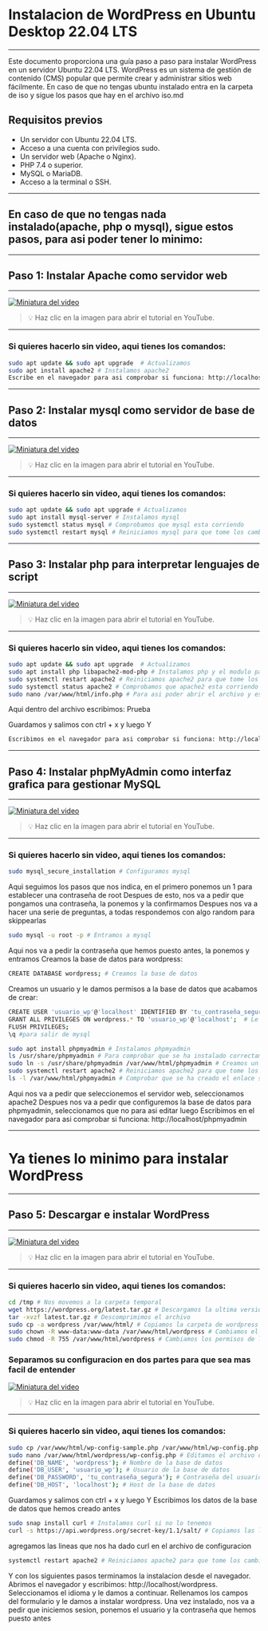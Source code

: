 
# Instalacion de WordPress en Ubuntu Desktop 22.04 LTS

-------------------
Este documento proporciona una guía paso a paso para instalar WordPress en un servidor Ubuntu 22.04 LTS. WordPress es un sistema de gestión de contenido (CMS) popular que permite crear y administrar sitios web fácilmente.
En caso de que no tengas ubuntu instalado entra en la carpeta de iso y sigue los pasos que hay en el archivo iso.md

Requisitos previos
-------------------

- Un servidor con Ubuntu 22.04 LTS.
- Acceso a una cuenta con privilegios sudo.
- Un servidor web (Apache o Nginx).
- PHP 7.4 o superior.
- MySQL o MariaDB.
- Acceso a la terminal o SSH.

----------------------------
## En caso de que no tengas nada instalado(apache, php o mysql), sigue estos pasos, para asi poder tener lo minimo:
-----------------------------
## Paso 1: Instalar Apache como servidor web
-----------------------------

[![Miniatura del video](https://img.youtube.com/vi/OJctgGheJWM/0.jpg)](https://youtu.be/OJctgGheJWM)

> 💡 Haz clic en la imagen para abrir el tutorial en YouTube.

---

### Si quieres hacerlo sin video, aqui tienes los comandos:

```bash
sudo apt update && sudo apt upgrade  # Actualizamos
sudo apt install apache2 # Instalamos apache2
Escribe en el navegador para asi comprobar si funciona: http://localhost
```

-----------------------------
## Paso 2: Instalar mysql como servidor de base de datos
-----------------------------


[![Miniatura del video](https://img.youtube.com/vi/TYBH9TrAVuQ/0.jpg)](https://youtu.be/TYBH9TrAVuQ)

> 💡 Haz clic en la imagen para abrir el tutorial en YouTube.

---

### Si quieres hacerlo sin video, aqui tienes los comandos:

```bash
sudo apt update && sudo apt upgrade # Actualizamos
sudo apt install mysql-server # Instalamos mysql
sudo systemctl status mysql # Comprobamos que mysql esta corriendo
sudo systemctl restart mysql # Reiniciamos mysql para que tome los cambios
```
-----------------------------
## Paso 3: Instalar php para interpretar lenguajes de script
-----------------------------

[![Miniatura del video](https://img.youtube.com/vi/ynWNmDkDOHQ/0.jpg)](https://youtu.be/ynWNmDkDOHQ)

> 💡 Haz clic en la imagen para abrir el tutorial en YouTube.

---
### Si quieres hacerlo sin video, aqui tienes los comandos:

```bash
sudo apt update && sudo apt upgrade  # Actualizamos
sudo apt install php libapache2-mod-php # Instalamos php y el modulo para que apache pueda interpretar php
sudo systemctl restart apache2 # Reiniciamos apache2 para que tome los cambios
sudo systemctl status apache2 # Comprobamos que apache2 esta corriendo
sudo nano /var/www/html/info.php # Para asi poder abrir el archivo y escribir 
```
Aqui dentro del archivo escribimos: Prueba<?php phpinfo();?> 

Guardamos y salimos con ctrl + x y luego Y
```bash
Escribimos en el navegador para asi comprobar si funciona: http://localhost/info.php
```


-----------------------------
## Paso 4: Instalar phpMyAdmin como interfaz grafica para gestionar MySQL
-----------------------------

[![Miniatura del video](https://img.youtube.com/vi/T_JIIF7DvOM/0.jpg)](https://youtu.be/T_JIIF7DvOM)


> 💡 Haz clic en la imagen para abrir el tutorial en YouTube.

---
### Si quieres hacerlo sin video, aqui tienes los comandos:
```bash
sudo mysql_secure_installation # Configuramos mysql 
```
Aqui seguimos los pasos que nos indica, en el primero ponemos un 1 para establecer una contraseña de root
Despues de esto, nos va a pedir que pongamos una contraseña, la ponemos y la confirmamos
Despues nos va a hacer una serie de preguntas, a todas respondemos con algo random para skippearlas

```bash
sudo mysql -u root -p # Entramos a mysql
```

Aqui nos va a pedir la contraseña que hemos puesto antes, la ponemos y entramos
Creamos la base de datos para wordpress:

```bash
CREATE DATABASE wordpress; # Creamos la base de datos
```
Creamos un usuario y le damos permisos a la base de datos que acabamos de crear:
```bash
CREATE USER 'usuario_wp'@'localhost' IDENTIFIED BY 'tu_contraseña_segura'; # Creamos un usuario
GRANT ALL PRIVILEGES ON wordpress.* TO 'usuario_wp'@'localhost';  # Le damos permisos a la base de datos
FLUSH PRIVILEGES;
\q #para salir de mysql
``` 

```bash
sudo apt install phpmyadmin # Instalamos phpmyadmin
ls /usr/share/phpmyadmin # Para comprobar que se ha instalado correctamente
sudo ln -s /usr/share/phpmyadmin /var/www/html/phpmyadmin # Creamos un enlace simbolico para asi poder acceder desde el navegador
sudo systemctl restart apache2 # Reiniciamos apache2 para que tome los cambios
ls -l /var/www/html/phpmyadmin # Comprobar que se ha creado el enlace simbolico
``` 
Aqui nos va a pedir que seleccionemos el servidor web, seleccionamos apache2 
Despues nos va a pedir que configuremos la base de datos para phpmyadmin, seleccionamos que no para asi editar luego
Escribimos en el navegador para asi comprobar si funciona: http://localhost/phpmyadmin

-----------------------------
# Ya tienes lo minimo para instalar WordPress

-----------------------------
## Paso 5: Descargar e instalar WordPress
-----------------------------

[![Miniatura del video](https://img.youtube.com/vi/rCi40_MIWpc/0.jpg)](https://youtu.be/rCi40_MIWpc)

> 💡 Haz clic en la imagen para abrir el tutorial en YouTube.

---
### Si quieres hacerlo sin video, aqui tienes los comandos:
```bash
cd /tmp # Nos movemos a la carpeta temporal
wget https://wordpress.org/latest.tar.gz # Descargamos la ultima version de wordpress
tar -xvzf latest.tar.gz # Descomprimimos el archivo
sudo cp -a wordpress /var/www/html/ # Copiamos la carpeta de wordpress a la carpeta raiz de apache
sudo chown -R www-data:www-data /var/www/html/wordpress # Cambiamos el propietario de la carpeta a www-data
sudo chmod -R 755 /var/www/html/wordpress # Cambiamos los permisos de la carpeta
```

### Separamos su configuracion en dos partes para que sea mas facil de entender

[![Miniatura del video](https://img.youtube.com/vi/NDX1tocnHxY/0.jpg)](https://youtu.be/NDX1tocnHxY)

> 💡 Haz clic en la imagen para abrir el tutorial en YouTube.

---
### Si quieres hacerlo sin video, aqui tienes los comandos:

```bash
sudo cp /var/www/html/wp-config-sample.php /var/www/html/wp-config.php # Copiamos el archivo de configuracion de ejemplo
sudo nano /var/www/html/wordpress/wp-config.php # Editamos el archivo de configuracion
define('DB_NAME', 'wordpress'); # Nombre de la base de datos
define('DB_USER', 'usuario_wp'); # Usuario de la base de datos
define('DB_PASSWORD', 'tu_contraseña_segura'); # Contraseña del usuario de la base de datos
define('DB_HOST', 'localhost'); # Host de la base de datos
```
Guardamos y salimos con ctrl + x y luego Y
Escribimos los datos de la base de datos que hemos creado antes
```bash
sudo snap install curl # Instalamos curl si no lo tenemos
curl -s https://api.wordpress.org/secret-key/1.1/salt/ # Copiamos las lineas que nos da y las pegamos en el archivo de configuracion, reemplazando las que ya hay
```
agregamos las lineas que nos ha dado curl en el archivo de configuracion
```bash
systemctl restart apache2 # Reiniciamos apache2 para que tome los cambios
```
Y con los siguientes pasos terminamos la instalacion desde el navegador.
Abrimos el navegador y escribimos: http://localhost/wordpress.
Seleccionamos el idioma y le damos a continuar.
Rellenamos los campos del formulario y le damos a instalar wordpress.
Una vez instalado, nos va a pedir que iniciemos sesion, ponemos el usuario y la contraseña que hemos puesto antes
```